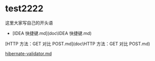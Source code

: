 # test2222

这里大家写自己的开头语
>

-  [IDEA 快捷键.md](doc\IDEA 快捷键.md) 

 [HTTP 方法：GET 对比 POST.md](doc\HTTP 方法：GET 对比 POST.md) 

 [hibernate-validator.md](doc\hibernate-validator.md) 

